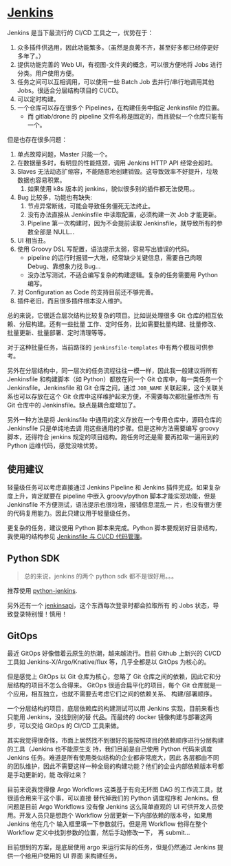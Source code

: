 # [Jenkins](https://www.jenkins.io/zh/doc/)

Jenkins 是当下最流行的 CI/CD 工具之一，优势在于：

1. 众多插件供选用，因此功能繁多。（虽然是良莠不齐，甚至好多都已经停更好多年了。）
1. 提供功能完善的 Web UI，有视图-文件夹的概念，可以很方便地将 Jobs 进行分类。用户使用方便。
1. 任务之间可以互相调用，可以使用一些 Batch Job 去并行/串行地调用其他 Jobs。很适合分层结构项目的
   CI/CD。
1. 可以定时构建。
1. 一个仓库可以存在很多个 Pipelines，在构建任务中指定 Jenkinsfile 的位置。
   - 而 gitlab/drone 的 pipeline 文件名称是固定的，而且貌似一个仓库只能有一个。

但是也存在很多问题：

1. 单点故障问题，Master 只能一个。
2. 在数据量多时，有明显的性能瓶颈，调用 Jenkins HTTP API 经常会超时。
3. Slaves 无法动态扩缩容，不能随意地创建销毁。这导致效率不好提升，垃圾数据也容易积累。
   1. 如果使用 k8s 版本的 jenkins，貌似很多别的插件都无法使用。。
4. Bug 比较多，功能也有缺失:
   1. 节点异常断线，可能会导致任务僵死无法终止。
   2. 没有办法直接从 Jenkinsfile 中读取配置，必须构建一次 Job 才能更新。
   3. Pipeline 第一次构建时，因为不会提前读取 Jenkinsfile，就导致所有的参数全部是 NULL...
5. UI 相当丑。
6. 使用 Groovy DSL 写配置，语法提示太弱，容易写出错误的代码。
   - pipeline 的运行时报错一大堆，经常缺少关键信息，需要自己肉眼 Debug、靠想象力找 Bug...
   - 没办法写测试，不适合编写复杂的构建逻辑。复杂的任务需要用 Python 编写。
7. 对 Configuration as Code 的支持目前还不够完善。
8. 插件老旧，而且很多插件根本没人维护。

总的来说，它很适合层次结构比较复杂的项目。比如说处理很多 Git 仓库的相互依赖、分层构建。还有一些批量
工作、定时任务，比如需要批量构建、批量修改、批量更新、批量部署、定时清理等等。

对于这种批量任务，当前路径的 `jenkinsfile-templates` 中有两个模板可供参考。

另外在分层结构中，同一层次的任务流程往往一模一样，因此我一般建议将所有 Jenkinsfile 和构建脚本（如
Python）都放在同一个 Git 仓库中，每一类任务一个 Jenkinsfile。Jenkinsfile 和 Git 仓库之间，通过
`JOB_NAME` 关联起来，这个关联关系也可以存放在这个 Git 仓库中这样维护起来方便，不需要每次都批量修改所
有 Git 仓库中的 Jenkinsfile。缺点是耦合度增加了。

另外一种方法是将 Jenkinsfile 中通用的定义存放在一个专用仓库中，源码仓库的 Jenkinsfile 只是单纯地去调
用这些通用的步骤。但是这种方法需要编写 groovy 脚本，还得符合 jenkins 规定的项目结构。跑任务时还是需
要再拉取一遍用到的 Python 运维代码，感觉没啥优势。

## 使用建议

轻量级任务可以考虑直接通过 Jenkins Pipeline 和 Jenkins 插件完成。如果复杂度上升，肯定就要在 pipeline
中嵌入 groovy/python 脚本才能实现功能，但是 Jenkinsfile 不方便测试，语法提示也很垃圾，报错信息混乱一
片，也没有很方便的代码复用能力。因此只建议用于轻量级任务。

更复杂的任务，建议使用 Python 脚本来完成。Python 脚本要规划好目录结构，我使用的结构参见
[Jenkinsfile 与 CI/CD 代码管理](./jenkinsfile-templates/README.md)。

## Python SDK

> 总的来说，jenkins 的两个 python sdk 都不是很好用。。。

推荐使用 [python-jenkins](https://pypi.org/project/python-jenkins/).

另外还有一个 [jenkinsapi](https://github.com/pycontribs/jenkinsapi)，这个东西每次登录时都会拉取所有
的 Jobs 状态，导致登录特别慢！慎用！

## GitOps

最近 GitOps 好像借着云原生的热潮，越来越流行。目前 Github 上新兴的 CI/CD 工具如
Jenkins-X/Argo/Knative/flux 等，几乎全都是以 GitOps 为核心的。

但是感觉上 GitOps 以 Git 仓库为核心，忽略了 Git 仓库之间的依赖，因此它和分层结构的项目不怎么合得来。
GitOps 很适合扁平化的项目，每个 Git 仓库就是一个应用，相互独立，也就不需要去考虑它们之间的依赖关系、
构建/部署顺序。

一个分层结构的项目，底层依赖库的构建测试可以用 Jenkins 实现，目前来看也只能用 Jenkins，没找到别的替
代品。而最终的 docker 镜像构建与部署这两步，可以交给 GitOps 的 CI/CD 工具来做。

其实我觉得很奇怪，市面上居然找不到很好的能按照项目的依赖顺序进行分层构建的工具（Jenkins 也不能原生支
持，我们目前是自己使用 Python 代码来调度 Jenkins 任务。难道是所有使用类似结构的企业都非常庞大，因此
各层都由不同的团队维护，因此不需要这样一种全局的构建功能？他们的企业内部依赖版本号都是手动更新的，能
改得过来？

目前来说我觉得像 Argo Workflows 这类基于有向无环图 DAG 的工作流工具，就很适合用来干这个事，可以直接
替代掉我们的 Python 调度程序和 Jenkins。但问题是目前 Argo Workflows 没有像 Jenkins 这么简单直观的 UI
可供开发人员使用。开发人员只是想跑个 Workflow 分层更新一下内部依赖的版本号，如果用 Jenkins 他在几个
输入框里填一下参数就行。但是用 Workflow 他得在整个 Workflow 定义中找到参数的位置，然后手动修改一下，
再 submit...

目前想到的方案，是底层使用 argo 来运行实际的任务，但是仍然通过 Jenkins 提供一个给用户使用的 UI 界面
来构建任务。
